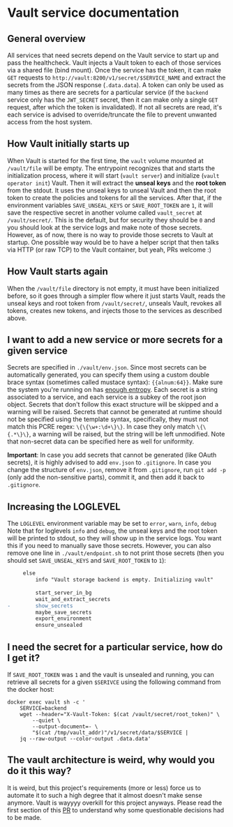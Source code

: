 # Vault service documentation

## General overview

All services that need secrets depend on the Vault service to start up and pass
the healthcheck. Vault injects a Vault token to each of those services via a
shared file (bind mount). Once the service has the token, it can make `GET` requests
to `http://vault:8200/v1/secret/$SERVICE_NAME` and extract the secrets from the
JSON response (`.data.data`). A token can only be used as many times as there
are secrets for a particular service (if the `backend` service only has the
`JWT_SECRET` secret, then it can make only a single `GET` request, after which the
token is invalidated). If not all secrets are read, it's each service is advised
to override/truncate the file to prevent unwanted access from the host system.

## How Vault initially starts up

When Vault is started for the first time, the `vault` volume mounted at `/vault/file`
will be empty. The entrypoint recognizes that and starts the initialization process,
where it will start (`vault server`) and initialize (`vault operator init`) Vault.
Then it will extract the **unseal keys** and the **root token** from the stdout.
It uses the unseal keys to unseal Vault and then the root token to create
the policies and tokens for all the services. After that, if the environment
variables `SAVE_UNSEAL_KEYS` or `SAVE_ROOT_TOKEN` are `1`, it will save the
respective secret in another volume called `vault_secret` at `/vault/secret/`.
This is the default, but for security they should be `0` and you should look
at the service logs and make note of those secrets. However, as of now, there
is no way to provide those secrets to Vault at startup. One possible way would
be to have a helper script that then talks via HTTP (or raw TCP) to the Vault
container, but yeah, PRs welcome :)

## How Vault starts again

When the `/vault/file` directory is not empty, it must have been initialized before,
so it goes through a simpler flow where it just starts Vault, reads the unseal
keys and root token from `/vault/secret/`, unseals Vault, revokes all
tokens, creates new tokens, and injects those to the services as described above.

## I want to add a new service or more secrets for a given service

Secrets are specified in `./vault/env.json`. Since most secrets can be automatically
generated, you can specify them using a custom double brace syntax (sometimes called
mustace syntax): `{{alnum:64}}`. Make sure the system you're running on has [enough
entropy](https://superuser.com/questions/944510/why-am-i-constantly-running-out-of-entropy).
Each secret is a string associated to a service, and each service is a subkey of
the root json object. Secrets that don't follow this exact structure will be
skipped and a warning will be raised.
Secrets that cannot be generated at runtime should not be specified using the template
syntax, specifically, they must not match this PCRE regex: `\{\{\w+:\d+\}\}`. In
case they only match `\{\{.*\}\}`, a warning will be raised, but the string will
be left unmodified. Note that non-secret data can be specified here as well for
uniformity.

**Important**: In case you add secrets that cannot be generated (like OAuth secrets),
it is highly advised to add `env.json` to `.gitignore`. In case you change the
structure of `env.json`, remove it from `.gitignore`, run `git add -p` (only
add the non-sensitive parts), commit it, and then add it back to `.gitignore`.

## Increasing the LOGLEVEL

The `LOGLEVEL` environment variable may be set to `error`, `warn`, `info`, `debug`
Note that for loglevels `info` and `debug`, the unseal keys and the root token
will be printed to stdout, so they will show up in the service logs. You want this
if you need to manually save those secrets. However, you can also remove one
line in `./vault/endpoint.sh` to not print those secrets (then you should set
`SAVE_UNSEAL_KEYS` and `SAVE_ROOT_TOKEN` to `1`):

```diff
     else
         info "Vault storage backend is empty. Initializing vault"
 
         start_server_in_bg
         wait_and_extract_secrets
-        show_secrets
         maybe_save_secrets
         export_environment
         ensure_unsealed
```

## I need the secret for a particular service, how do I get it?

If `SAVE_ROOT_TOKEN` was `1` and the vault is unsealed and running, you can retrieve
all secrets for a given `$SERIVCE` using the following command from the docker host:

```console
docker exec vault sh -c '
    SERVICE=backend
    wget --header="X-Vault-Token: $(cat /vault/secret/root_token)" \
        --quiet \
        --output-document=- \
        "$(cat /tmp/vault_addr)"/v1/secret/data/$SERVICE | 
    jq --raw-output --color-output .data.data'
```

## The vault architecture is weird, why would you do it this way?

It is weird, but this project's requirements (more or less) force us to
automate it to such a high degree that it almost doesn't make sense anymore.
Vault is wayyyy overkill for this project anyways.
Please read the first section of this [PR](https://github.com/cubernetes/ft-transcendence/pull/50)
to understand why some questionable decisions had to be made.
